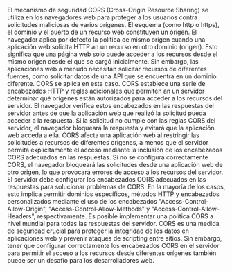 El mecanismo de seguridad CORS (Cross-Origin Resource Sharing) se utiliza en los navegadores web para proteger a los usuarios contra solicitudes maliciosas de varios orígenes. El esquema (como http o https), el dominio y el puerto de un recurso web constituyen un origen.
El navegador aplica por defecto la política de mismo origen cuando una aplicación web solicita HTTP an un recurso en otro dominio (origen). Esto significa que una página web solo puede acceder a los recursos desde el mismo origen desde el que se cargó inicialmente.
Sin embargo, las aplicaciones web a menudo necesitan solicitar recursos de diferentes fuentes, como solicitar datos de una API que se encuentra en un dominio diferente. CORS se aplica en este caso.
CORS establece una serie de encabezados HTTP y reglas adicionales que permiten an un servidor determinar qué orígenes están autorizados para acceder a los recursos del servidor. El navegador verifica estos encabezados en las respuestas del servidor antes de que la aplicación web que realizó la solicitud pueda acceder a la respuesta. Si la solicitud no cumple con las reglas CORS del servidor, el navegador bloqueará la respuesta y evitará que la aplicación web acceda a ella.
CORS afecta una aplicación web al restringir las solicitudes a recursos de diferentes orígenes, a menos que el servidor permita explícitamente el acceso mediante la inclusión de los encabezados CORS adecuados en las respuestas. Si no se configura correctamente CORS, el navegador bloqueará las solicitudes desde una aplicación web de otro origen, lo que provocará errores de acceso a los recursos del servidor.
El servidor debe configurar los encabezados CORS adecuados en las respuestas para solucionar problemas de CORS. En la mayoría de los casos, esto implica permitir dominios específicos, métodos HTTP y encabezados personalizados mediante el uso de los encabezados &quot;Access-Control-Allow-Origin&quot;, &quot;Access-Control-Allow-Methods&quot; y &quot;Access-Control-Allow-Headers&quot;, respectivamente. Es posible implementar una política CORS a nivel mundial para todas las respuestas del servidor.
CORS es una medida de seguridad crucial para proteger la integridad de los datos en aplicaciones web y prevenir ataques de scripting entre sitios. Sin embargo, tener que configurar correctamente los encabezados CORS en el servidor para permitir el acceso a los recursos desde diferentes orígenes también puede ser un desafío para los desarrolladores web.

